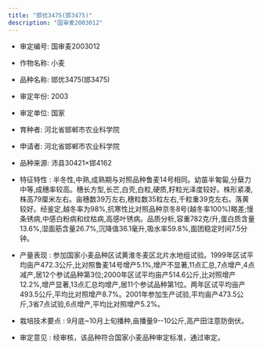 ```yaml
---
title: "邯优3475(邯3475)"
description: "国审麦2003012"
---
```

* 审定编号:  国审麦2003012

*  作物名称:  小麦

*  品种名称:  邯优3475(邯3475)

*  审定年份:  2003

*  审定单位:  国家

* 育种者:  河北省邯郸市农业科学院

*  申请者:  河北省邯郸市农业科学院

*  品种来源:  沛县30421×邯4162

*  特征特性 : 
半冬性,中熟,成熟期与对照品种鲁麦14号相同。幼苗半匍匐,分蘖力中等,成穗率较高。穗长方型,长芒,白壳,白粒,硬质,籽粒光泽度较好。株形紧凑,株高79厘米左右。亩穗数39万左右,穗粒数35粒左右,千粒重39克左右。落黄较好。经鉴定,越冬率为98%,抗寒性比对照品种京冬8号(越冬率100%)略差;慢条锈病,中感白粉病和纹枯病,高感叶锈病。品质分析,容重782克/升,蛋白质含量13.6%,湿面筋含量26.7%,沉降值36.1毫升,吸水率59.8%,面团稳定时间7.5分钟。
 
*  产量表现 : 
参加国家小麦品种区试黄淮冬麦区北片水地组试验。1999年区试平均亩产472.3公斤,比对照鲁麦14号增产5.1%,增产不显著,11点汇总,7点增产,4点减产,居12个参试品种第3位;2000年区试平均亩产514.6公斤,比对照增产12.2%,增产显著,13点汇总均增产,居11个参试品种第1位。两年区试平均亩产493.5公斤,平均比对照增产8.7%。2001年参加生产试验,平均亩产473.5公斤,3省7点试验,6点增产,平均比对照增产5.2%。

*  栽培技术要点 : 
9月底~10月上旬播种,亩播量9--10公斤,高产田注意防倒伏。

*  审定意见 : 
经审核，该品种符合国家小麦品种审定标准，通过审定。
